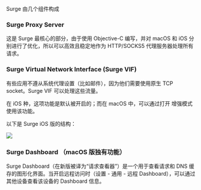 Surge 由几个组件构成

### **Surge Proxy Server**

这是 Surge 最核心的部分，由于使用 Objective-C 编写，并对 macOS 和 iOS 分别进行了优化，所以可以高效且稳定地作为 HTTP/SOCKS5 代理服务器处理所有请求。

### **Surge Virtual Network Interface (Surge VIF)**

有些应用不遵从系统代理设置（比如邮件），因为他们需要使用原生 TCP socket。Surge VIF 可以处理这些流量。

在 iOS 种，这项功能是默认被开启的；而在 macOS 中，可以通过打开 增强模式 使用该功能。

以下是 Surge iOS 版的结构：

![](https://manual.nssurge.com/Surge-Architecture.png)

### **Surge Dashboard （macOS 版独有功能）**

Surge Dashboard（在新版被译为“请求查看器”）是一个用于查看请求和 DNS 缓存的图形化界面。当开启远程访问时（设置 - 通用 - 远程 Dashboard），可以通过其他设备查看该设备的 Dashboard 信息。